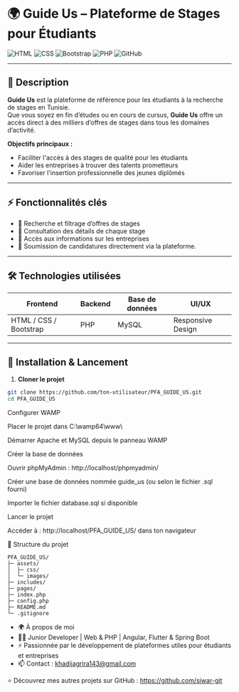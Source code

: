 # 🌍 Guide Us – Plateforme de Stages pour Étudiants

![HTML](https://img.shields.io/badge/HTML-E34F26?style=for-the-badge&logo=html5&logoColor=white)
![CSS](https://img.shields.io/badge/CSS-1572B6?style=for-the-badge&logo=css3&logoColor=white)
![Bootstrap](https://img.shields.io/badge/Bootstrap-7952B3?style=for-the-badge&logo=bootstrap&logoColor=white)
![PHP](https://img.shields.io/badge/PHP-777BB4?style=for-the-badge&logo=php&logoColor=white)
![GitHub](https://img.shields.io/badge/GitHub-181717?style=for-the-badge&logo=github&logoColor=white)

---

## 🌟 Description
**Guide Us** est la plateforme de référence pour les étudiants à la recherche de stages en Tunisie.  
Que vous soyez en fin d’études ou en cours de cursus, **Guide Us** offre un accès direct à des milliers d’offres de stages dans tous les domaines d’activité.

**Objectifs principaux :**  
- Faciliter l'accès à des stages de qualité pour les étudiants  
- Aider les entreprises à trouver des talents prometteurs  
- Favoriser l'insertion professionnelle des jeunes diplômés

---

## ⚡ Fonctionnalités clés
- 🔎 Recherche et filtrage d’offres de stages  
- 📄 Consultation des détails de chaque stage  
- 🏢 Accès aux informations sur les entreprises  
- 📝 Soumission de candidatures directement via la plateforme. 

---

## 🛠 Technologies utilisées
| Frontend | Backend | Base de données | UI/UX |
|----------|---------|----------------|-------|
| HTML / CSS / Bootstrap | PHP | MySQL | Responsive Design |

---

## 🚀 Installation & Lancement

1. **Cloner le projet**
```bash
git clone https://github.com/ton-utilisateur/PFA_GUIDE_US.git
cd PFA_GUIDE_US
```
Configurer WAMP

Placer le projet dans C:\wamp64\www\

Démarrer Apache et MySQL depuis le panneau WAMP

Créer la base de données

Ouvrir phpMyAdmin : http://localhost/phpmyadmin/

Créer une base de données nommée guide_us (ou selon le fichier .sql fourni)

Importer le fichier database.sql si disponible

Lancer le projet

Accéder à : http://localhost/PFA_GUIDE_US/ dans ton navigateur

📂 Structure du projet
```arduino
PFA_GUIDE_US/
├─ assets/
│  ├─ css/
│  └─ images/
├─ includes/
├─ pages/
├─ index.php
├─ config.php
├─ README.md
└─ .gitignore

```
- 🌍 À propos de moi
- 👩‍🎓 Junior Developer | Web & PHP | Angular, Flutter & Spring Boot
- ⚡ Passionnée par le développement de plateformes utiles pour étudiants et entreprises
- 📫 Contact : khadijagrira143@gmail.com

⭐ Découvrez mes autres projets sur GitHub : https://github.com/siwar-git
